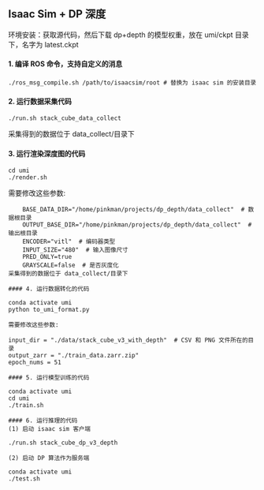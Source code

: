 ## Isaac Sim + DP 深度
环境安装：获取源代码，然后下载 dp+depth 的模型权重，放在 umi/ckpt 目录下，名字为 latest.ckpt
#### 1. 编译 ROS 命令，支持自定义的消息
```
./ros_msg_compile.sh /path/to/isaacsim/root # 替换为 isaac sim 的安装目录
```
#### 2. 运行数据采集代码
```
./run.sh stack_cube_data_collect
```
采集得到的数据位于 data_collect/目录下

#### 3. 运行渲染深度图的代码
```
cd umi
./render.sh
```
需要修改这些参数:
```
    BASE_DATA_DIR="/home/pinkman/projects/dp_depth/data_collect"  # 数据根目录
    OUTPUT_BASE_DIR="/home/pinkman/projects/dp_depth/data_collect"  # 输出根目录
    ENCODER="vitl"  # 编码器类型
    INPUT_SIZE="480"  # 输入图像尺寸
    PRED_ONLY=true 
    GRAYSCALE=false  # 是否灰度化
采集得到的数据位于 data_collect/目录下

#### 4. 运行数据转化的代码
```
    conda activate umi
    python to_umi_format.py
```
需要修改这些参数:
```
    input_dir = "./data/stack_cube_v3_with_depth"  # CSV 和 PNG 文件所在的目录
    output_zarr = "./train_data.zarr.zip"
    epoch_nums = 51
```
#### 5. 运行模型训练的代码
```
    conda activate umi
    cd umi
    ./train.sh
```
#### 6. 运行推理的代码
(1) 启动 isaac sim 客户端
```
    ./run.sh stack_cube_dp_v3_depth
```
(2) 启动 DP 算法作为服务端
```
    conda activate umi
    ./test.sh
```
